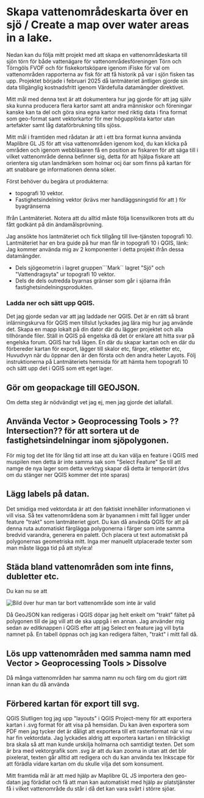 # Skapa vattenområdeskarta över en sjö / Create a map over water areas in a lake.

Nedan kan du följa mitt projekt med att skapa en vattenområdeskarta till sjön törn för både vattenägare för vattenområdesföreningen Törn och Törngöls FVOF och för fiskekortsköpare igenom iFiske för val om vattenområden rapporterna av fisk för att få historik på var i sjön fisken tas upp. Projektet började i februari 2025 då lantmäteriet äntligen gjorde sin data tillgänglig kostnadsfritt igenom Värdefulla datamängder direktivet.

Mitt mål med denna text är att dokumentera hur jag gjorde för att jag själv ska kunna producera flera kartor samt att andra människor och föreningar kanske kan ta del och göra sina egna kartor med riktig data i fina format som geo-format samt vektorkartor för mer högupplösta kartor utan artefakter samt låg dataförbrukning tills sjöss.

Mitt mål i framtiden med rådatan är att i ett bra format kunna använda Maplibre GL JS för att visa vattenområden igenom kod, du kan klicka på områden och igenom webbläsaren få en position av fiskaren för att säga till i vilket vattenområde denna befinner sig, detta för att hjälpa fiskare att orientera sig utan landmärken som holmar ocj öar som finns på kartan för att snabbare ge informationen denna söker.

Först behöver du begära ut produkterna:
- topografi 10 vektor. 
- Fastighetsindelning vektor (krävs mer handläggsningstid för att ) för byagränserna

Ifrån Lantmäteriet. Notera att du alltid måste följa licensvilkoren trots att du fått godkänt på din ändamålsprövning.

Jag ansökte hos lantmäteriet och fick tillgång till live-tjänsten topografi 10. Lantmäteriet har en bra guide på hur man får in topografi 10 i QGIS, länk:
Jag kommer använda mig av 2 komponenter i detta projekt ifrån dessa datamängder.
- Dels sjögeometrin i lagret gruppen´´´Mark´´ lagret "Sjö" och "Vattendragsyta" ur topografi 10 vektor.
- Dels de dels outredda byarnas gränser som går i sjöarna ifrån fastighetsindelningsprodukten.


### Ladda ner och sätt upp QGIS.
Det jag gjorde sedan var att jag laddade ner QGIS. Det är en rätt så brant inlärningskurva för QGIS men tillslut lyckades jag lära mig hur jag använde det. Skapa en mapp lokalt på din dator där du lägger projektet och alla tillhörande filer. Ställ in QGIS på engelska då det ör enklare att hitta svar på engelska forum. QGIS har två lägen. En där du skapar kartan och en där du förbereder kartan för export, lägger till skalor etc, färger, etiketter etc, Huvudvyn när du öppnar den är den första och den andra heter Layots. Följ instruktionerna på Lantmäteriets hemsida för att hämta hem topografi 10 och sätt upp det i QGIS som ett eget lager.


## Gör om geopackage till GEOJSON.
Om detta steg är nödvändigt vet jag ej, men jag gjorde det iallafall.


## Använda Vector > Geoprocessing Tools > ??Intersection?? för att sortera ut de fastighetsindelningar inom sjöpolygonen.
För mig tog det lite för lång tid att inse att du kan välja en feature i QGIS med muspilen men detta är inte samma sak som "Select Feature"
Se till att namge de nya lager som detta verktyg skapar då detta är temporärt (dvs om du stänger ner QGIS kommer det inte sparas)

## Lägg labels på datan.
Det smidiga med vektordata är att den faktiskt innehåller informationen vi vill visa. Så tex vattenområdena som är byanamnen i mitt fall ligger under feature "trakt" som lantmäteriet gjort. Du kan då använda QGIS för att på denna ruta automatiskt färglägga polygonerna i färger som inte samma bredvid varandra, generera en palett. Och placera ut text automatiskt på polygonernas geometriska mitt. Inga mer manuellt utplacerade texter som man måste lägga tid på att style:a!


## Städa bland vattenområden som inte finns, dubletter etc.
Du kan nu se att 

![Bild över hur man tar bort vattenområde som inte är valid](<images/metod-vattenkarta/Ögruppen ska bort.png>)

Då GeoJSON kan redigeras i QGIS döpar jag helt enkelt om "trakt" fältet på polygonen till de jag vill att de ska uppgå i en annan.
Jag använder mig sedan av editknappen i QGIS efter att jag Select en feature jag vill byta namnet på. En tabell öppnas och jag kan redigera fälten, "trakt" i mitt fall då. 

## Lös upp vattenområden med samma namn med Vector > Geoprocessing Tools > Dissolve
Då många vattenområden har samma namn nu och färg om du gjort rätt innan kan du då använda


##  Förbered kartan för export till svg.
QGIS Slutligen tog jag upp "layouts" i QGIS Project-meny för att exportera kartan i .svg format för att visa på hemsidan. Du kan även exportera som PDF men jag tycker det är dåligt att exportera till ett rasterformat när vi nu har fin vektordata. Jag lyckades aldrig att exportera kartan i en tillräckligt bra skala så att man kunde urskilja holmarna och samtidigt texten. Det som är bra med vektorgrafik som .svg är att du kan zooma in utan att det blir pixelerat, texten går alltid att redigera och du kan använda tex Inkscape för att förädla vidare kartan om du skulle vilja det som konsument.

Mitt framtida mål är att med hjälp av Maplibre GL JS importera den geo-datan jag förädlat och få att man kan automatiskt med hjälp av platstjänster få i vilket vattenområde du står i då det kan vara svårt i större sjöar.